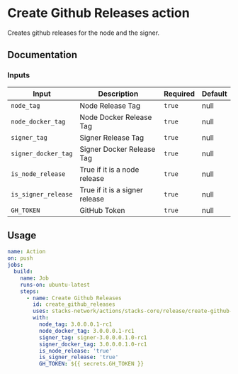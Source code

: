 # Create Github Releases action

Creates github releases for the node and the signer.

## Documentation

### Inputs

| Input                | Description                    | Required | Default |
| -------------------- | ------------------------------ | -------- | ------- |
| `node_tag`           | Node Release Tag               | `true`   | null    |
| `node_docker_tag`    | Node Docker Release Tag        | `true`   | null    |
| `signer_tag`         | Signer Release Tag             | `true`   | null    |
| `signer_docker_tag`  | Signer Docker Release Tag      | `true`   | null    |
| `is_node_release`    | True if it is a node release   | `true`   | null    |
| `is_signer_release`  | True if it is a signer release | `true`   | null    |
| `GH_TOKEN`           | GitHub Token                   | `true`   | null    |

## Usage

```yaml
name: Action
on: push
jobs:
  build:
    name: Job
    runs-on: ubuntu-latest
    steps:
      - name: Create Github Releases
        id: create_github_releases
        uses: stacks-network/actions/stacks-core/release/create-github-releases@main
        with:
          node_tag: 3.0.0.0.1-rc1
          node_docker_tag: 3.0.0.0.1-rc1
          signer_tag: signer-3.0.0.0.1.0-rc1
          signer_docker_tag: 3.0.0.0.1.0-rc1
          is_node_release: 'true'
          is_signer_release: 'true'
          GH_TOKEN: ${{ secrets.GH_TOKEN }}
```
